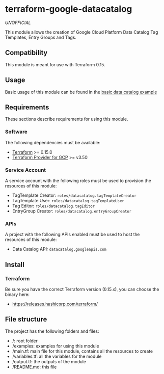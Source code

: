 # terraform-google-datacatalog

*UNOFFICIAL*

This module allows the creation of Google Cloud Platform Data Catalog Tag Templates, Entry Groups and Tags.  

## Compatibility 

This module is meant for use with Terraform 0.15. 

## Usage

Basic usage of this module can be found in the [basic data catalog example](examples/basic_data_catalog_usage)

## Requirements

These sections describe requirements for using this module.

### Software

The following dependencies must be available:

- [Terraform](https://www.terraform.io/downloads.html) >= 0.15.0
- [Terraform Provider for GCP](https://registry.terraform.io/providers/hashicorp/google/latest) >= v3.50

### Service Account

A service account with the following roles must be used to provision
the resources of this module:

- TagTemplate Creator: `roles/datacatalog.tagTemplateCreator`
- TagTemplate User: `roles/datacatalog.tagTemplateUser`
- Tag Editor: `roles/datacatalog.tagEditor`
- EntryGroup Creator: `roles/datacatalog.entryGroupCreator`

### APIs

A project with the following APIs enabled must be used to host the
resources of this module:

- Data Catalog API: `datacatalog.googleapis.com`

## Install

### Terraform
Be sure you have the correct Terraform version (0.15.x), you can choose the binary here:
- https://releases.hashicorp.com/terraform/

## File structure
The project has the following folders and files:

- /: root folder
- /examples: examples for using this module
- /main.tf: main file for this module, contains all the resources to create
- /variables.tf: all the variables for the module
- /output.tf: the outputs of the module
- /README.md: this file
